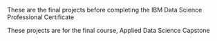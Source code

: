 These are the final projects before completing the IBM Data Science Professional Certificate

These projects are for the final course, Applied Data Science Capstone
